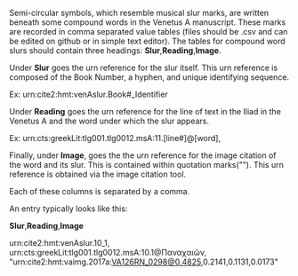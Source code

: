 Semi-circular symbols, which resemble musical slur marks, are written beneath some compound words in the Venetus A manuscript. These marks are recorded in comma separated value tables (files should be .csv and can be edited on github or in simple text editor). The tables for compound word slurs should contain three headings: **Slur**,**Reading**,**Image**. 

Under **Slur** goes the urn reference for the slur itself. This urn reference is composed of the Book Number, a hyphen, and unique identifying sequence.

Ex:
urn:cite2:hmt:venAslur.Book#_Identifier

Under **Reading** goes the urn reference for the line of text in the Iliad in the Venetus A and the word under which the slur appears.

Ex:
urn:cts:greekLit:tlg001.tlg0012.msA:11.[line#]@[word],

Finally, under **Image**, goes the the urn reference for the image citation of the word and its slur. This is contained within quotation marks(""). This urn reference is obtained via the image citation tool.

Each of these columns is separated by a comma.

An entry typically looks like this:

**Slur**,**Reading**,**Image**

urn:cite2:hmt:venAslur.10_1,
urn:cts:greekLit:tlg001.tlg0012.msA:10.1@Παναχαιῶν,
"urn:cite2:hmt:vaimg.2017a:VA126RN_0298@0.4825,0.2141,0.1131,0.0173"
